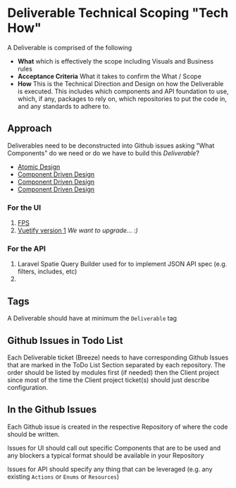 # Deliverable Technical Scoping  "Tech How"

A Deliverable is comprised of the following
- **What** which is effectively the scope including Visuals and Business rules
- **Acceptance Criteria** What it takes to confirm the What / Scope
- **How** This is the Technical Direction and Design on how the Deliverable is executed. This includes which components and API foundation to use, which, if any, packages to rely on, which repositories to put the code in, and any standards to adhere to.

## Approach
Deliverables need to be deconstructed into Github issues asking "What Components" do we need or do we have to build this _Deliverable_? 

- [Atomic Design](http://atomicdesign.bradfrost.com/table-of-contents/)
- [Component Driven Design](https://whatjackhasmade.co.uk/component-driven-development)
- [Component Driven Design](https://itnext.io/a-guide-to-component-driven-development-cdd-1516f65d8b55)
- [Component Driven Design](https://medium.com/the-s-curve/why-component-driven-design-drives-great-software-products-7cace364e815)

### For the UI
1. [FPS](https://fps.freshinup.com/styleguide)
2. [Vuetify version 1](https://v15.vuetifyjs.com/en/) _We want to upgrade... :)_

### For the API
1. Laravel Spatie Query Builder used for to implement JSON API spec (e.g. filters, includes, etc)
2. 


## Tags
A Deliverable should have at minimum the `Deliverable` tag 

## Github Issues in Todo List
Each Deliverable ticket (Breeze) needs to have corresponding Github Issues that are marked in the ToDo List Section separated by each repository. The order should be listed by modules first (if needed) then the Client project since most of the time the Client project ticket(s) should just describe configuration.

## In the Github Issues
Each Github issue is created in the respective Repository of where the code should be written.

Issues for UI should call out specific Components that are to be used and any blockers a typical format should be available in your Repository

Issues for API should specify any thing that can be leveraged (e.g. any existing `Actions` or `Enums` or `Resources`)


